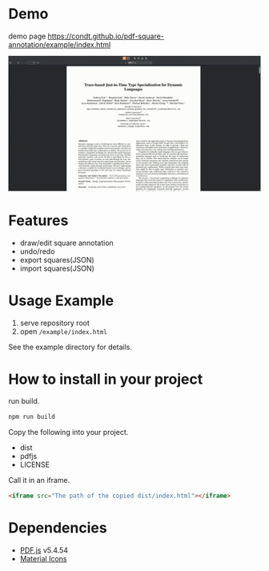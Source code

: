 # Demo
demo page
https://condt.github.io/pdf-square-annotation/example/index.html  

![demo](./demo.gif)

# Features
* draw/edit square annotation
* undo/redo
* export squares(JSON)
* import squares(JSON)

# Usage Example
1. serve repository root
2. open `/example/index.html`

See the example directory for details.

# How to install in your project
run build.
```sh
npm run build
```

Copy the following into your project.
* dist
* pdfjs
* LICENSE

Call it in an iframe.
```html
<iframe src="The path of the copied dist/index.html"></iframe>
```

# Dependencies
* [PDF.js](https://github.com/mozilla/pdf.js) v5.4.54
* [Material Icons](https://fonts.google.com/icons)

